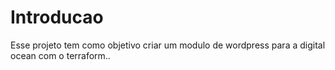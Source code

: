 # Introducao 

Esse projeto tem como objetivo criar um modulo de wordpress para a digital ocean com o terraform..